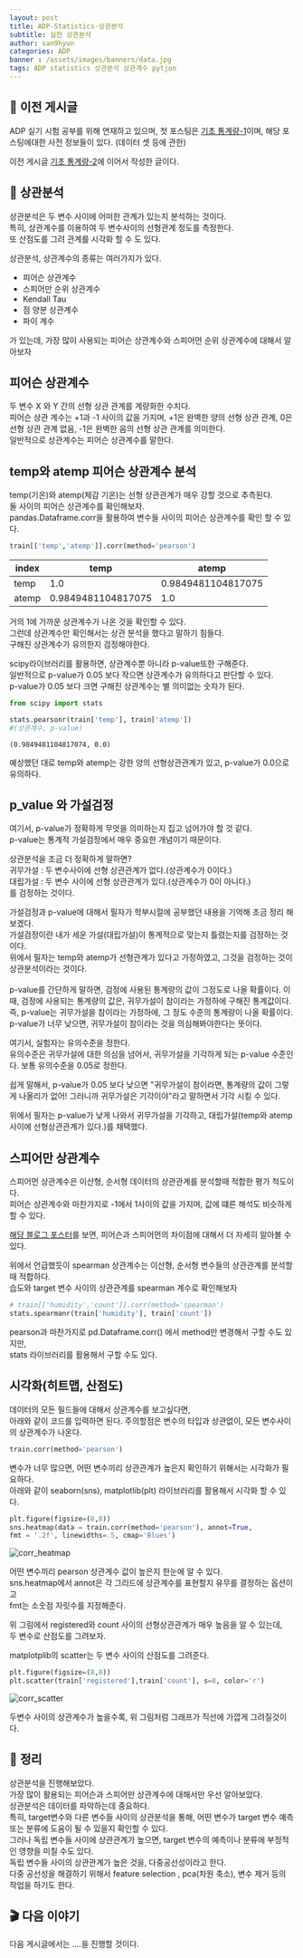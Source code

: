 ```yaml
---
layout: post
title: ADP-Statistics-상관분석
subtitle: 실전 상관분석
author: san9hyun
categories: ADP
banner : /assets/images/banners/data.jpg
tags: ADP statistics 상관분석 상관계수 pytjon
---
```


## 🚪 이전 게시글

ADP 실기 시험 공부를 위해 연재하고 있으며,
첫 포스팅은 [기초 통계량-1](https://predictorssh.github.io/adp/2022/03/11/ADP-statistics-0.html)이며,
해당 포스팅에대한 사전 정보들이 있다. (데이터 셋 등에 관한)<br>

이전 게시글 [기초 통계량-2](https://predictorssh.github.io/adp/2022/03/13/ADP-statistics-1.html)에 이어서 작성한 글이다.

## 🔑 상관분석

상관분석은 두 변수 사이에 어떠한 관계가 있는지 분석하는 것이다.<br>
특히, 상관계수를 이용하여 두 변수사이의 선형관계 정도를 측정한다.<br>
또 산점도를 그려 관계를 시각화 할 수 도 있다.<br>

상관분석, 상관계수의 종류는 여러가지가 있다.

- 피어슨 상관계수
- 스피어만 순위 상관계수
- Kendall Tau
- 점 양분 상관계수
- 파이 계수 

가 있는데, 가장 많이 사용되는 피어슨 상관계수와 스피어먼 순위 상관계수에 대해서 알아보자
  
## 피어슨 상관계수
두 변수 X 와 Y 간의 선형 상관 관계를 계량화한 수치다. <br>
피어슨 상관 계수는 +1과 -1 사이의 값을 가지며, +1은 완벽한 양의 선형 상관 관계, 0은 선형 상관 관계 없음, -1은 완벽한 음의 선형 상관 관계를 의미한다.<br>
일반적으로 상관계수는 피어슨 상관계수를 말한다.<br>

## temp와 atemp 피어슨 상관계수 분석
temp(기온)와 atemp(체감 기온)는 선형 상관관계가 매우 강할 것으로 추측된다.<br>
둘 사이의 피어슨 상관계수를 확인해보자.<br>
pandas.Dataframe.corr을 활용하여 변수들 사이의 피어슨 상관계수를 확인 할 수 있다.
```python
train[['temp','atemp']].corr(method='pearson')
```

  |index|temp|atemp|
  |---|---|---|
  |temp|1\.0|0\.9849481104817075|
  |atemp|0\.9849481104817075|1\.0|


거의 1에 가까운 상관계수가 나온 것을 확인할 수 있다.<br>
그런데 상관계수만 확인해서는 상관 분석을 했다고 말하기 힘들다. <br>
구해진 상관계수가 유의한지 검정해야한다.<br>

scipy라이브러리를 활용하면, 상관계수뿐 아니라 p-value또한 구해준다.<br>
일반적으로 p-value가 0.05 보다 작으면 상관계수가 유의하다고 판단할 수 있다.<br>
p-value가 0.05 보다 크면 구해진 상관계수는 별 의미없는 숫자가 된다.

```python
from scipy import stats

stats.pearsonr(train['temp'], train['atemp'])
#(상관계수, p-value)
```
```text
(0.9849481104817074, 0.0)
```

예상했던 대로 temp와 atemp는 강한 양의 선형상관관계가 있고, p-value가 0.0으로 유의하다.

## p_value 와 가설검정

여기서, p-value가 정확하게 무엇을 의미하는지 집고 넘어가야 할 것 같다.<br>
p-value는 통계적 가설검정에서 매우 중요한 개념이기 때문이다.<br>

상관분석을 조금 더 정확하게 말하면?<br>
귀무가설 : 두 변수사이에 선형 상관관계가 없다.(상관계수가 0이다.) <br>
대립가설 : 두 변수 사이에 선형 상관관계가 있다.(상관계수가 0이 아니다.) <br>
를 검정하는 것이다.<br>

가설검정과 p-value에 대해서 필자가 학부시절에 공부했던 내용을 기억해 조금 정리 해보겠다.<br>
가설검정이란 내가 세운 가설(대립가설)이 통계적으로 맞는지 틀렸는지를 검정하는 것이다.<br>
위에서 필자는 temp와 atemp가 선형관계가 있다고 가정하였고, 그것을 검정하는 것이 상관분석이라는 것이다.<br>
<br>
p-value를 간단하게 말하면, 검정에 사용된 통계량의 값이 그정도로 나올 확률이다. 이때, 검정에 사용되는 통계량의 값은, 귀무가설이 참이라는 가정하에 구해진 통계값이다. <br>
즉, p-value는 귀무가설을 참이라는 가정하에, 그 정도 수준의 통계량이 나올 확률이다. p-value가 너무 낮으면, 귀무가설이 참이라는 것을 의심해봐야한다는 뜻이다.

여기서, 실험자는 유의수준을 정한다.<br>
유의수준은 귀무가설에 대한 의심을 넘어서, 귀무가설을 기각하게 되는 p-value 수준인다. 보통 유의수준을 0.05로 정한다.<br>

쉽게 말해서, p-value가 0.05 보다 낮으면 "귀무가설이 참이라면, 통계량의 값이 그렇게  나올리가 없어! 그러니까 귀무가설은 기각이야"라고 말하면서 기각 시킬 수 있다.<br>

위에서 필자는 p-value가 낮게 나와서 귀무가설을 기각하고, 대립가설(temp와 atemp 사이에 선형상관관계가 있다.)를 채택했다.

## 스피어만 상관계수

스피어먼 상관계수은 이산형, 순서형 데이터의 상관관계를 분석할때 적합한 평가 척도이다.<br>
피어슨 상관계수와 마찬가지로 -1에서 1사이의 값을 가지며, 값에 떄른 해석도 비슷하게 할 수 있다.

[해당 블로그 포스터](https://hyen4110.tistory.com/38)를 보면, 피어슨과 스피어먼의 차이점에 대해서 더 자세히 알아볼 수 있다.

위에서 언급했듯이 spearman 상관계수는 이산형, 순서형 변수들의 상관관계를 분석할때 적합하다.<br>
습도와 target 변수 사이의 상관관계를 spearman 계수로 확인해보자

```python
# train[['humidity','count']].corr(method='spearman') 
stats.spearmanr(train['humidity'], train['count'])
```

pearson과 마찬가지로 pd.Dataframe.corr() 에서 method만 변경해서 구할 수도 있지만,<br>
stats 라이브러리를 활용해서 구할 수도 있다.

## 시각화(히트맵, 산점도)

데이터의 모든 필드들에 대해서 상관계수를 보고싶다면,<br>
아래와 같이 코드를 입력하면 된다. 주의할점은 변수의 타입과 상관없이, 모든 변수사이의 상관계수가 나온다.<br>
```python
train.corr(method='pearson')
```

변수가 너무 많으면, 어떤 변수끼리 상관관계가 높은지 확인하기 위해서는 시각화가 필요하다.<br>
아래와 같이 seaborn(sns), matplotlib(plt) 라이브러리를 활용해서 시각화 할 수 있다.
```python
plt.figure(figsize=(8,8))
sns.heatmap(data = train.corr(method='pearson'), annot=True, 
fmt = '.2f', linewidths=.5, cmap='Blues')
```

![corr_heatmap](/assets/images/contents/ADP_statistics/corr_heatmap.PNG)

어떤 변수끼리 pearson 상관계수 값이 높은지 한눈에 알 수 있다.<br>
sns.heatmap에서 annot은 각 그리드에 상관계수를 표현할지 유무를 결정하는 옵션이고<br>
fmt는 소숫점 자릿수를 지정해준다. 

위 그림에서 registered와 count 사이의 선형상관관계가 매우 높음을 알 수 있는데,<br>
두 변수로 산점도를 그려보자.

matplotplib의 scatter는 두 변수 사이의 산점도를 그려준다.

```python
plt.figure(figsize=(8,8))
plt.scatter(train['registered'],train['count'], s=8, color='r')
```
![corr_scatter](/assets/images/contents/ADP_statistics/corr_scatter.PNG)

두변수 사이의 상관계수가 높을수록, 위 그림처럼 그래프가 직선에 가깝게 그려질것이다.

## 📌 정리

상관분석을 진행해보았다.<br>
가장 많이 활용되는 피어슨과 스피어만 상관계수에 대해서만 우선 알아보았다.<br>
상관분석은 데이터를 파악하는데 중요하다.<br>
특히, target변수와 다른 변수들 사이의 상관분석을 통해, 어떤 변수가 target 변수 예측 또는 분류에 도움이 될 수 있을지 확인할 수 있다.<br>
그러나 독립 변수들 사이에 상관관계가 높으면, target 변수의 예측이나 분류에 부정적인 영향을 미칠 수도 있다.<br>
독립 변수들 사이의 상관관계가 높은 것을, 다중공선성이라고 한다.<br>
다중 공선성을 해결하기 위해서 feature selection , pca(차원 축소), 변수 제거 등의 작업을 하기도 한다.<br>


## 🎬 다음 이야기

다음 게시글에서는 ....을 진행할 것이다.
